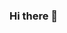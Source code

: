 ### Hi there 👋

<!--
**mksharma1/mksharma1** is a ✨ _special_ ✨ repository because its `README.md` (this file) appears on your GitHub profile.

Here are some ideas to get you started:

- 🔭 I’m currently working on Java, kotlin and MERN Stack
- 🌱 I’m currently learning react.js
- 👯 I’m looking to collaborate on projects based on Android and MERN stack
- 🤔 I’m looking for help with learning new stuff
- 💬 Ask me about Career Guidance in Tech
- 📫 How to reach me: +91-9416690144 | mohit1999sh@gmail.com | https://www.linkedin.com/in/mohit-sharma-863025146/
- 😄 Pronouns: @eccentric_challenger on Instagram || @mksharma34 on Twitter
- ⚡ Fun fact: I'm a chill and fun loving person
-->
